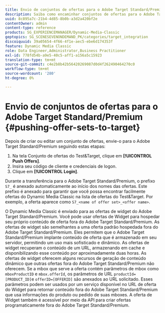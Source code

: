 ```yaml
---
title: Envio de conjuntos de ofertas para o Adobe Target Standard/Premium
description: Saiba como encaminhar conjuntos de ofertas para o Adobe Target Standard/Premium.
uuid: 8c895a7c-21b4-4d85-8b0b-a3d2a420bf2e
contentOwner: admin
content-type: reference
products: SG_EXPERIENCEMANAGER/Dynamic-Media-Classic
geptopics: SG_SCENESEVENONDEMAND_PK/categories/target_integration
discoiquuid: 39a05654-4f66-4f1e-aec5-ebe6d174353f
feature: Dynamic Media Classic
role: Data Engineer,Administrator,Business Practitioner
exl-id: 778fd54b-a9e5-40c5-aff1-a156a5c15923
translation-type: tm+mt
source-git-commit: c4e2b8b42b56420269087d0d4f262490464270c0
workflow-type: tm+mt
source-wordcount: '280'
ht-degree: 0%

---
```


# Envio de conjuntos de ofertas para o Adobe Target Standard/Premium {#pushing-offer-sets-to-target}

Depois de criar ou editar um conjunto de ofertas, envie-o para o Adobe Target Standard/Premium seguindo estas etapas:

1. Na tela Conjunto de ofertas do Test&amp;Target, clique em **[!UICONTROL Push Offers]**.
1. Insira seu código de cliente e credenciais de logon.
1. Clique em **[!UICONTROL Login]**.

Durante a transferência para o Adobe Target Standard/Premium, o prefixo `S7_` é anexado automaticamente ao início dos nomes das ofertas. Este prefixo é anexado para garantir que você possa encontrar facilmente ofertas do Dynamic Media Classic na lista de ofertas do Test&amp;Target. Por exemplo, a oferta aparece como `S7_<name of offer set>_<offer name>`.

O Dynamic Media Classic é enviado para as ofertas de widget do Adobe Target Standard/Premium. Você pode usar ofertas de Widget para hospedar seu próprio conteúdo de oferta fora do Adobe Target Standard/Premium. As ofertas de widget são semelhantes a uma oferta padrão hospedada fora do Adobe Target Standard/Premium. Eles permitem que o Adobe Target Standard/Premium implante conteúdo de oferta que é armazenado em seu servidor, permitindo um uso mais sofisticado e dinâmico. As ofertas de widget recuperam o conteúdo de um URL, armazenando em cache e disponibilizando esse conteúdo por aproximadamente duas horas. As ofertas de widget oferecem alguns recursos de geração de conteúdo dinâmico que outras ofertas fora do Adobe Target Standard/Premium não oferecem. Se a mbox que serve a oferta contém parâmetros de mbox como `mboxProductID` e `mbox.offerId`, os parâmetros de URL `productId=[PRODUCT_ID]`e `offerID=[OFFERID]` são anexados ao URL solicitado. Esses parâmetros podem ser usados por um serviço disponível no URL de oferta do Widget para retornar conteúdo fora do Adobe Target Standard/Premium que usa informações do produto ou pedido de suas mboxes. A oferta de Widget também é acessível por meio da API para criar ofertas programaticamente fora do Adobe Target Standard/Premium.
